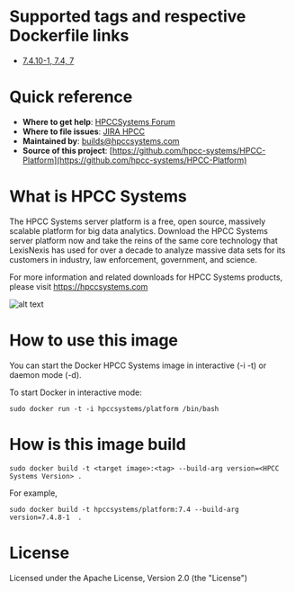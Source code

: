 # Supported tags and respective Dockerfile links
-   [7.4.10-1, 7.4, 7](https://github.com/hpcc-systems/HPCC-Platform/tree/candidate-7.4.x/containers/docker/ubuntu/platform/7.4/Dockerfile)

# Quick reference
-   **Where to get help**:
   [HPCCSystems Forum](https://hpccsystems.com/bb/)
-   **Where to file issues**:
   [JIRA HPCC](https://track.hpccsystems.com/projects/HPCC/summary)
-   **Maintained by**:
builds@hpccsystems.com
-   **Source of this project**:
   [https://github.com/hpcc-systems/HPCC-Platform](https://github.com/hpcc-systems/HPCC-Platform)


# What is HPCC Systems

The HPCC Systems server platform is a free, open source, massively scalable platform for big data analytics. Download the HPCC Systems server platform now and take the reins of the same core technology that LexisNexis has used for over a decade to analyze massive data sets for its customers in industry, law enforcement, government, and science.

For more information and related downloads for HPCC Systems products, please visit
https://hpccsystems.com

![alt text](https://hpccsystems.com/sites/default/files/hpcc-systems-horiz.png "HPCCSystems Logo")

# How to use this image
You can start the Docker HPCC Systems image in interactive (-i -t) or daemon mode (-d).

To start Docker in interactive mode:
```
sudo docker run -t -i hpccsystems/platform /bin/bash
```

# How is this image build
```console
sudo docker build -t <target image>:<tag> --build-arg version=<HPCC Systems Version> .
```
For example,
```console
sudo docker build -t hpccsystems/platform:7.4 --build-arg version=7.4.8-1  .
```

# License
Licensed under the Apache License, Version 2.0 (the "License")

